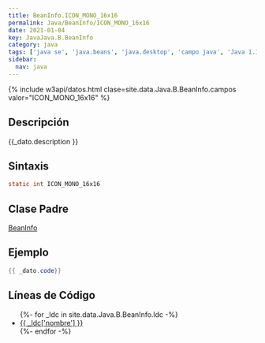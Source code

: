```yaml
---
title: BeanInfo.ICON_MONO_16x16
permalink: Java/BeanInfo/ICON_MONO_16x16
date: 2021-01-04
key: JavaJava.B.BeanInfo
category: java
tags: ['java se', 'java.beans', 'java.desktop', 'campo java', 'Java 1.1']
sidebar: 
  nav: java
---
```


{% include w3api/datos.html clase=site.data.Java.B.BeanInfo.campos valor="ICON_MONO_16x16" %}

## Descripción
{{_dato.description }}

## Sintaxis
~~~java
static int ICON_MONO_16x16
~~~

## Clase Padre
[BeanInfo](/Java/BeanInfo/)

## Ejemplo
~~~java
{{ _dato.code}}
~~~

## Líneas de Código
<ul>
{%- for _ldc in site.data.Java.B.BeanInfo.ldc -%}
   <li>
       <a href="{{_ldc['url'] }}">{{ _ldc['nombre'] }}</a>
   </li>
{%- endfor -%}
</ul>
